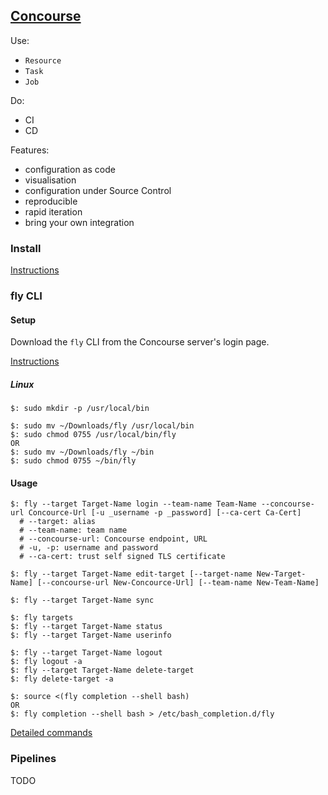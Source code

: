 ## [Concourse](https://concourse-ci.org/)

Use:
* `Resource`
* `Task`
* `Job`

Do:
* CI
* CD

Features:
* configuration as code
* visualisation
* configuration under Source Control
* reproducible
* rapid iteration
* bring your own integration


### Install

[Instructions](Docs/Install)

### fly CLI

#### Setup

Download the `fly` CLI from the Concourse server's login page.  

[Instructions](Other/ConcourseTutorial)

##### Linux

```
$: sudo mkdir -p /usr/local/bin

$: sudo mv ~/Downloads/fly /usr/local/bin
$: sudo chmod 0755 /usr/local/bin/fly
OR
$: sudo mv ~/Downloads/fly ~/bin
$: sudo chmod 0755 ~/bin/fly
```

#### Usage

```
$: fly --target Target-Name login --team-name Team-Name --concourse-url Concource-Url [-u _username -p _password] [--ca-cert Ca-Cert]
  # --target: alias
  # --team-name: team name
  # --concourse-url: Concourse endpoint, URL
  # -u, -p: username and password
  # --ca-cert: trust self signed TLS certificate

$: fly --target Target-Name edit-target [--target-name New-Target-Name] [--concourse-url New-Concource-Url] [--team-name New-Team-Name]

$: fly --target Target-Name sync

$: fly targets
$: fly --target Target-Name status
$: fly --target Target-Name userinfo

$: fly --target Target-Name logout
$: fly logout -a
$: fly --target Target-Name delete-target
$: fly delete-target -a

$: source <(fly completion --shell bash)
OR
$: fly completion --shell bash > /etc/bash_completion.d/fly
```

[Detailed commands](Docs/flyCLI)

### Pipelines

TODO
